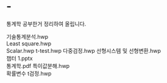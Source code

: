 # -
통계학 공부한거 정리하여 올립니다.


기술통계분석.hwp	
Least square.hwp	
Scalar.hwp
t-test.hwp
다중검정.hwp
선형시스템 및 선형변환.hwp	
챕터 1.pptx	
통계학.pdf	
특이값분해.hwp	
확률변수 t검정.hwp
